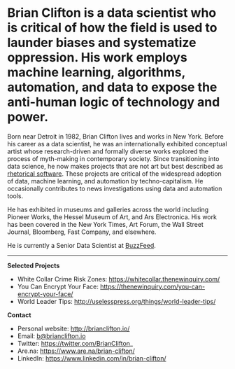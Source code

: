 # Brian Clifton is a data scientist who is critical of how the field is used to launder biases and systematize oppression. His work employs machine learning, algorithms, automation, and data to expose the anti-human logic of technology and power.

Born near Detroit in 1982, Brian Clifton lives and works in New York. Before his career as a data scientist, he was an internationally exhibited conceptual artist whose research-driven and formally diverse works explored the process of myth-making in contemporary society. Since transitioning into data science, he now makes projects that are not art but best described as [rhetorical software](https://thenewinquiry.com/dark-inquiry/). These projects are critical of the widespread adoption of data, machine learning, and automation by techno-capitalism. He occasionally contributes to news investigations using data and automation tools.

He has exhibited in museums and galleries across the world including Pioneer Works, the Hessel Museum of Art, and Ars Electronica. His work has been covered in the New York Times, Art Forum, the Wall Street Journal, Bloomberg, Fast Company, and elsewhere.

He is currently a Senior Data Scientist at [BuzzFeed](https://github.com/buzzfeed).

---

**Selected Projects**

- White Collar Crime Risk Zones: https://whitecollar.thenewinquiry.com/
- You Can Encrypt Your Face: https://thenewinquiry.com/you-can-encrypt-your-face/
- World Leader Tips: http://uselesspress.org/things/world-leader-tips/

**Contact**

- Personal website: http://brianclifton.io/
- Email: b@brianclifton.io
- Twitter: https://twitter.com/BrianClifton_
- Are.na: https://www.are.na/brian-clifton/
- LinkedIn: https://www.linkedin.com/in/brian-clifton/
